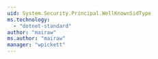 ```yaml
---
uid: System.Security.Principal.WellKnownSidType
ms.technology: 
  - "dotnet-standard"
author: "mairaw"
ms.author: "mairaw"
manager: "wpickett"
---
```


